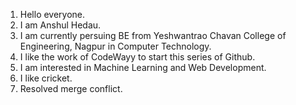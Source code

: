 1) Hello everyone.
2) I am Anshul Hedau.
3) I am currently persuing BE from Yeshwantrao Chavan College of Engineering, Nagpur in Computer Technology.
4) I like the work of CodeWayy to start this series of Github.
5) I am interested in Machine Learning and Web Development.
6) I like cricket.
7) Resolved merge conflict.
